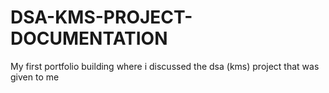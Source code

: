 # DSA-KMS-PROJECT-DOCUMENTATION
My first portfolio building where i discussed the dsa (kms) project that was given to me
